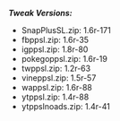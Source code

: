 ***Tweak Versions:***
 - SnapPlusSL.zip: 1.6r-171
 - fbppsl.zip: 1.6r-35
 - igppsl.zip: 1.8r-80
 - pokegoppsl.zip: 1.6r-19
 - twppsl.zip: 1.2r-63
 - vineppsl.zip: 1.5r-57
 - wappsl.zip: 1.6r-88
 - ytppsl.zip: 1.4r-88
 - ytppslnoads.zip: 1.4r-41
